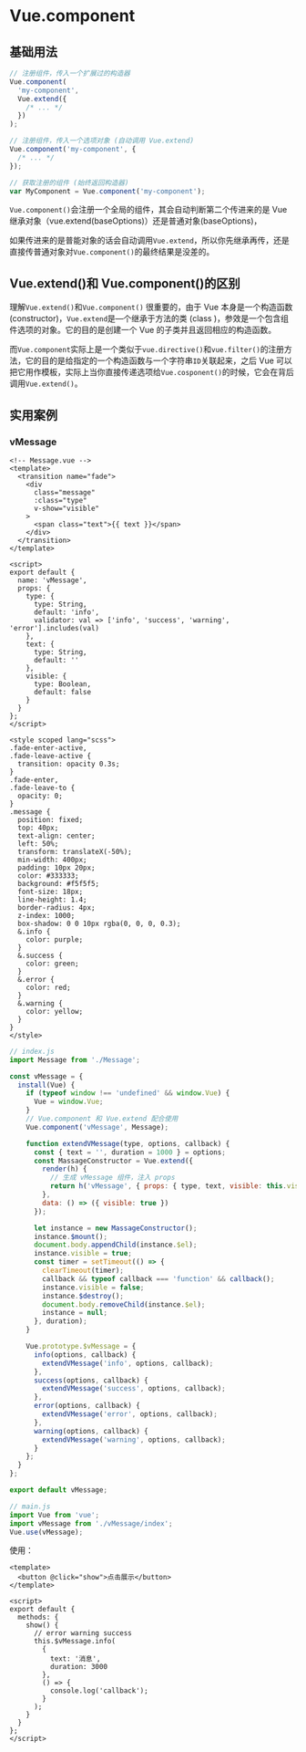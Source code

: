 # Vue.component

## 基础用法

```js
// 注册组件，传入一个扩展过的构造器
Vue.component(
  'my-component',
  Vue.extend({
    /* ... */
  })
);

// 注册组件，传入一个选项对象 (自动调用 Vue.extend)
Vue.component('my-component', {
  /* ... */
});

// 获取注册的组件 (始终返回构造器)
var MyComponent = Vue.component('my-component');
```

`Vue.component()`会注册一个全局的组件，其会自动判断第二个传进来的是 Vue 继承对象（vue.extend(baseOptions)）还是普通对象(baseOptions)，

如果传进来的是普能对象的话会自动调用`Vue.extend`，所以你先继承再传，还是直接传普通对象对`Vue.component()`的最终结果是没差的。

## Vue.extend()和 Vue.component()的区别

理解`Vue.extend()`和`Vue.component()` 很重要的，由于 Vue 本身是一个构造函数(constructor)，`Vue.extend`是—个继承于方法的类 (class )，参效是一个包含组件选项的对象。它的目的是创建一个 Vue 的子类并且返回相应的构造函数。

而`Vue.component`实际上是一个类似于`vue.directive()`和`vue.filter()`的注册方法，它的目的是给指定的一个构造函数与一个字符串`ID`关联起来，之后 Vue 可以 把它用作模板，实际上当你直接传递选项给`Vue.cosponent()`的时候，它会在背后调用`Vue.extend()`。

## 实用案例

### vMessage

```vue
<!-- Message.vue -->
<template>
  <transition name="fade">
    <div
      class="message"
      :class="type"
      v-show="visible"
    >
      <span class="text">{{ text }}</span>
    </div>
  </transition>
</template>

<script>
export default {
  name: 'vMessage',
  props: {
    type: {
      type: String,
      default: 'info',
      validator: val => ['info', 'success', 'warning', 'error'].includes(val)
    },
    text: {
      type: String,
      default: ''
    },
    visible: {
      type: Boolean,
      default: false
    }
  }
};
</script>

<style scoped lang="scss">
.fade-enter-active,
.fade-leave-active {
  transition: opacity 0.3s;
}
.fade-enter,
.fade-leave-to {
  opacity: 0;
}
.message {
  position: fixed;
  top: 40px;
  text-align: center;
  left: 50%;
  transform: translateX(-50%);
  min-width: 400px;
  padding: 10px 20px;
  color: #333333;
  background: #f5f5f5;
  font-size: 18px;
  line-height: 1.4;
  border-radius: 4px;
  z-index: 1000;
  box-shadow: 0 0 10px rgba(0, 0, 0, 0.3);
  &.info {
    color: purple;
  }
  &.success {
    color: green;
  }
  &.error {
    color: red;
  }
  &.warning {
    color: yellow;
  }
}
</style>
```

```js
// index.js
import Message from './Message';

const vMessage = {
  install(Vue) {
    if (typeof window !== 'undefined' && window.Vue) {
      Vue = window.Vue;
    }
    // Vue.component 和 Vue.extend 配合使用
    Vue.component('vMessage', Message);

    function extendVMessage(type, options, callback) {
      const { text = '', duration = 1000 } = options;
      const MassageConstructor = Vue.extend({
        render(h) {
          // 生成 vMessage 组件，注入 props
          return h('vMessage', { props: { type, text, visible: this.visible } });
        },
        data: () => ({ visible: true })
      });

      let instance = new MassageConstructor();
      instance.$mount();
      document.body.appendChild(instance.$el);
      instance.visible = true;
      const timer = setTimeout(() => {
        clearTimeout(timer);
        callback && typeof callback === 'function' && callback();
        instance.visible = false;
        instance.$destroy();
        document.body.removeChild(instance.$el);
        instance = null;
      }, duration);
    }

    Vue.prototype.$vMessage = {
      info(options, callback) {
        extendVMessage('info', options, callback);
      },
      success(options, callback) {
        extendVMessage('success', options, callback);
      },
      error(options, callback) {
        extendVMessage('error', options, callback);
      },
      warning(options, callback) {
        extendVMessage('warning', options, callback);
      }
    };
  }
};

export default vMessage;
```

```js
// main.js
import Vue from 'vue';
import vMessage from './vMessage/index';
Vue.use(vMessage);
```

使用：

```vue
<template>
  <button @click="show">点击展示</button>
</template>

<script>
export default {
  methods: {
    show() {
      // error warning success
      this.$vMessage.info(
        {
          text: '消息',
          duration: 3000
        },
        () => {
          console.log('callback');
        }
      );
    }
  }
};
</script>
```
